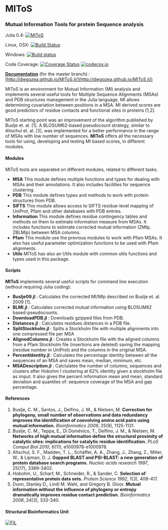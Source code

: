 # MIToS
### Mutual Information Tools for protein Sequence analysis

Julia 0.4: [![MIToS](http://pkg.julialang.org/badges/MIToS_0.4.svg)](http://pkg.julialang.org/?pkg=MIToS)

Linux, OSX: [![Build Status](https://travis-ci.org/diegozea/MIToS.jl.svg?branch=master)](https://travis-ci.org/diegozea/MIToS.jl)

Windows: [![Build status](https://ci.appveyor.com/api/projects/status/h6o72b5dtdeto336/branch/master?svg=true)](https://ci.appveyor.com/project/diegozea/mitos-jl/branch/master)

Code Coverage: [![Coverage Status](https://coveralls.io/repos/diegozea/MIToS.jl/badge.svg?branch=master&service=github)](https://coveralls.io/github/diegozea/MIToS.jl?branch=master) [![codecov.io](http://codecov.io/github/diegozea/MIToS.jl/coverage.svg?branch=master)](http://codecov.io/github/diegozea/MIToS.jl?branch=master)

[**Documentation**](http://diegozea.github.io/MIToS.jl/) (for the master branch) : [http://diegozea.github.io/MIToS.jl/](http://diegozea.github.io/MIToS.jl/)

MIToS is an environment for Mutual Information (MI) analysis and implements several useful tools for Multiple Sequence Alignments (MSAs) and PDB structures management in the Julia language. MI allows determining covariation between positions in a MSA. MI derived scores are good predictors of residue contacts and functional sites in proteins [1,2].

MIToS starting point was an improvement of the algorithm published by Buslje et. al. [1]. A BLOSUM62-based pseudocount strategy, similar to Altschul et. al. [3], was implemented for a better performance in the range of MSAs with low number of sequences. **MIToS** offers all the necessary tools for using, developing and testing MI based scores, in different modules.

#### Modules
MIToS tools are separated on different modules, related to different tasks.
- **MSA** This module defines multiple functions and types for dealing with MSAs and their annotations. It also includes facilities for sequence clustering.
- **PDB** This module defines types and methods to work with protein structures from PDB.
- **SIFTS** This module allows access to SIFTS residue-level mapping of UniProt, Pfam and other databases with PDB entries.
- **Information** This module defines residue contingency tables and methods on them to estimate information measure from MSAs. It includes functions to estimate corrected mutual information (ZMIp, ZBLMIp) between MSA columns.
- **Pfam** 
This module use the previous modules to work with Pfam MSAs. It also has useful parameter optimization functions to be used with Pfam alignments.
- **Utils** MIToS has also an Utils module with common utils functions and types used in this package.

#### Scripts

**MIToS** implements several useful scripts for command line execution (without requiring Julia coding):

* **Buslje09.jl** : Calculates the corrected MI/MIp described on Buslje et. al. 2009 [1].
* **BLMI.jl** : Calculates corrected mutual information using BLOSUM62 based-pseudocounts.
* **DownloadPDB.jl** : Downloads gzipped files from PDB.
* **Distances.jl** : Calculates residues distances in a PDB file.
* **SplitStockholm.jl** : Splits a Stockholm file with multiple alignments into one compressed file per MSA
* **AlignedColumns.jl** : Creates a Stockholm file with the aligned columns from a Pfam Stockholm file (insertions are deleted) saving the mapping (residue number in UniProt) and the columns in the original MSA.
* **PercentIdentity.jl** : Calculates the percentage identity between all the sequences of an MSA and saves mean, median, minimum, etc.
* **MSADescription.jl** : Calclulates the number of columns, sequences and clusters after Hobohm I clustering at 62% identity given a stockholm file as imput. It also gives the percent information mean and mean, standard deviation and quantiles of: sequence coverage of the MSA and gap percentage.

#### References

1. Buslje, C. M., Santos, J., Delfino, J. M., & Nielsen, M. **Correction for phylogeny, small number of observations and data redundancy improves the identification of coevolving amino acid pairs using mutual information.** *Bioinformatics 2009*, 25(9), 1125-1131.
2. Buslje, C. M., Teppa, E., Di Doménico, T., Delfino, J. M., & Nielsen, M. **Networks of high mutual information define the structural proximity of catalytic sites: implications for catalytic residue identification.** *PLoS Comput Biol 2010*, 6(11), e1000978-e1000978.
3. Altschul, S. F., Madden, T. L., Schäffer, A. A., Zhang, J., Zhang, Z., Miller, W., & Lipman, D. J. **Gapped BLAST and PSI-BLAST: a new generation of protein database search programs.** *Nucleic acids research 1997*, 25(17), 3389-3402.
4. Hobohm, U., Scharf, M., Schneider, R., & Sander, C. **Selection of representative protein data sets.** *Protein Science 1992*, 1(3), 409-417.
5. Dunn, Stanley D., Lindi M. Wahl, and Gregory B. Gloor. **Mutual information without the influence of phylogeny or entropy dramatically improves residue contact prediction.** *Bioinformatics 2008*, 24(3), 333-340.

#### Structural Bioinformatics Unit
[![FIL](http://mistic.leloir.org.ar/imgs/logo_horizontal.png)](http://www.leloir.org.ar/)
